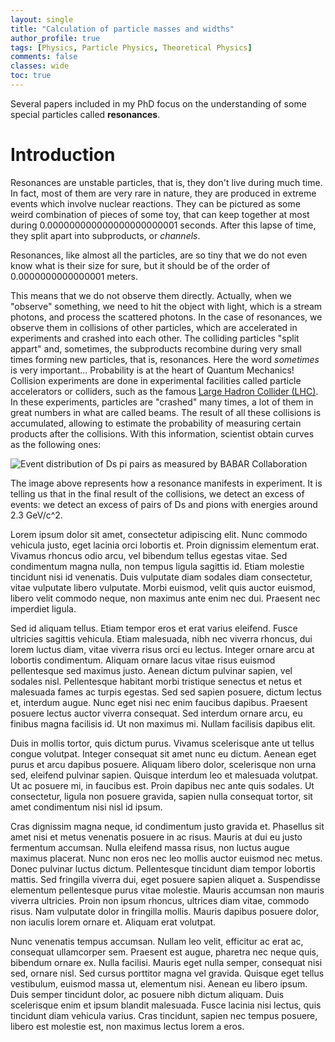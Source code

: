 ```yaml
---
layout: single
title: "Calculation of particle masses and widths"
author_profile: true
tags: [Physics, Particle Physics, Theoretical Physics]
comments: false
classes: wide
toc: true
---
```


Several papers included in my PhD focus on the understanding of some special particles called **resonances**.

# Introduction
Resonances are unstable particles, that is, they don't live during much time.
In fact, most of them are very rare in nature, they are produced in extreme events which involve nuclear reactions.
They can be pictured as some weird combination of pieces of some toy, that can keep together at most during 
0.000000000000000000000001 seconds.
After this lapse of time, they split apart into subproducts, or _channels_.

Resonances, like almost all the particles, are so tiny that we do not even know what is their size for sure, but it should be of the order of
0.0000000000000001 meters.

This means that we do not observe them directly. Actually, when we "observe" something, we need to hit the object with light, which is a stream photons, and process the scattered photons. 
In the case of resonances, we observe them in collisions of other particles, which are accelerated in experiments and crashed into each other. 
The colliding particles "split appart" and, sometimes, the subproducts recombine during very small times forming new particles, that is, resonances.
Here the word _sometimes_ is very important... Probability is at the heart of Quantum Mechanics! 
Collision experiments are done in experimental facilities called particle accelerators or colliders, such as the famous [Large Hadron Collider (LHC)](https://home.cern/science/accelerators/large-hadron-collider). 
In these experiments, particles are "crashed" many times, a lot of them in great numbers in what are called beams.
The result of all these collisions is accumulated, allowing to estimate the probability of measuring certain products after the collisions. 
With this information, scientist obtain curves as the following ones:

![Event distribution of Ds pi pairs as measured by [BABAR Collaboration](https://journals.aps.org/prl/abstract/10.1103/PhysRevLett.90.242001)](portfolio/twoPoles-fig/discovery-2317.png)

The image above represents how a resonance manifests in experiment.
It is telling us that in the final result of the collisions, we detect an excess of events: we detect an excess of pairs of Ds and pions with energies around 2.3 GeV/c^2.
 

Lorem ipsum dolor sit amet, consectetur adipiscing elit. Nunc commodo vehicula justo, eget lacinia orci lobortis et. Proin dignissim elementum erat. Vivamus rhoncus odio arcu, vel bibendum tellus egestas vitae. Sed condimentum magna nulla, non tempus ligula sagittis id. Etiam molestie tincidunt nisi id venenatis. Duis vulputate diam sodales diam consectetur, vitae vulputate libero vulputate. Morbi euismod, velit quis auctor euismod, libero velit commodo neque, non maximus ante enim nec dui. Praesent nec imperdiet ligula.

Sed id aliquam tellus. Etiam tempor eros et erat varius eleifend. Fusce ultricies sagittis vehicula. Etiam malesuada, nibh nec viverra rhoncus, dui lorem luctus diam, vitae viverra risus orci eu lectus. Integer ornare arcu at lobortis condimentum. Aliquam ornare lacus vitae risus euismod pellentesque sed maximus justo. Aenean dictum pulvinar sapien, vel sodales nisl. Pellentesque habitant morbi tristique senectus et netus et malesuada fames ac turpis egestas. Sed sed sapien posuere, dictum lectus et, interdum augue. Nunc eget nisi nec enim faucibus dapibus. Praesent posuere lectus auctor viverra consequat. Sed interdum ornare arcu, eu finibus magna facilisis id. Ut non maximus mi. Nullam facilisis dapibus elit.

Duis in mollis tortor, quis dictum purus. Vivamus scelerisque ante ut tellus congue volutpat. Integer consequat sit amet nunc eu dictum. Aenean eget purus et arcu dapibus posuere. Aliquam libero dolor, scelerisque non urna sed, eleifend pulvinar sapien. Quisque interdum leo et malesuada volutpat. Ut ac posuere mi, in faucibus est. Proin dapibus nec ante quis sodales. Ut consectetur, ligula non posuere gravida, sapien nulla consequat tortor, sit amet condimentum nisi nisl id ipsum.

Cras dignissim magna neque, id condimentum justo gravida et. Phasellus sit amet nisi et metus venenatis posuere in ac risus. Mauris at dui eu justo fermentum accumsan. Nulla eleifend massa risus, non luctus augue maximus placerat. Nunc non eros nec leo mollis auctor euismod nec metus. Donec pulvinar luctus dictum. Pellentesque tincidunt diam tempor lobortis mattis. Sed fringilla viverra dui, eget posuere sapien aliquet a. Suspendisse elementum pellentesque purus vitae molestie. Mauris accumsan non mauris viverra ultricies. Proin non ipsum rhoncus, ultrices diam vitae, commodo risus. Nam vulputate dolor in fringilla mollis. Mauris dapibus posuere dolor, non iaculis lorem ornare et. Aliquam erat volutpat.

Nunc venenatis tempus accumsan. Nullam leo velit, efficitur ac erat ac, consequat ullamcorper sem. Praesent est augue, pharetra nec neque quis, bibendum ornare ex. Nulla facilisi. Mauris eget nulla semper, consequat nisi sed, ornare nisl. Sed cursus porttitor magna vel gravida. Quisque eget tellus vestibulum, euismod massa ut, elementum nisi. Aenean eu libero ipsum. Duis semper tincidunt dolor, ac posuere nibh dictum aliquam. Duis scelerisque enim et ipsum blandit malesuada. Fusce lacinia nisi lectus, quis tincidunt diam vehicula varius. Cras tincidunt, sapien nec tempus posuere, libero est molestie est, non maximus lectus lorem a eros. 
